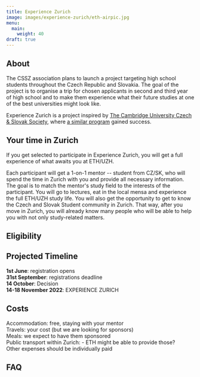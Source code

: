 ```yaml
---
title: Experience Zurich
image: images/experience-zurich/eth-airpic.jpg
menu:
  main:
    weight: 40
draft: true
---
```


## About

The CSSZ association plans to launch a project targeting high school students throughout the Czech Republic and Slovakia.
The goal of the project is to organise a trip for chosen applicants in second and third year of high school and to make them experience what their future studies at one of the best universities might look like.

Experience Zurich is a project inspired by [The Cambridge University Czech & Slovak Society](http://cucss.uk/), where [a similar program](http://cucss.uk/experience-cambridge-en/) gained success. 

## Your time in Zurich

If you get selected to participate in Experience Zurich, you will get a full experience of what awaits you at ETH/UZH.

Each participant will get a 1-on-1 mentor -- student from CZ/SK, who will spend the time in Zurich with you and provide all necessary information.
The goal is to match the mentor's study field to the interests of the participant.
You will go to lectures, eat in the local mensa and experience the full ETH/UZH study life.
You will also get the opportunity to get to know the Czech and Slovak Student community in Zurich.
That way, after you move in Zurich, you will already know many people who will be able to help you with not only study-related matters.

## Eligibility

## Projected Timeline

**1st June**: registration opens  
**31st September**: registrations deadline  
**14 October**: Decision  
**14-18 November 2022**: EXPERIENCE ZURICH 

## Costs

Accommodation: free, staying with your mentor  
Travels: your cost (but we are looking for sponsors)  
Meals: we expect to have them sponsored  
Public transport within Zurich: - ETH might be able to provide those?  
Other expenses should be individually paid

## FAQ
